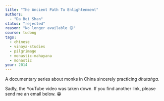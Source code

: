 ```yaml
---
title: "The Ancient Path To Enlightenment"
authors:
  - "Da Bei Shan"
status: "rejected"
reason: "No longer available 😞"
course: tudong
tags:
  - chinese
  - vinaya-studies
  - pilgrimage
  - monastic-mahayana
  - monastic
year: 2014
---
```


A documentary series about monks in China sincerely practicing *dhutaṅga*.

Sadly, the YouTube video was taken down. If you find another link, please send me an email below. 😁
